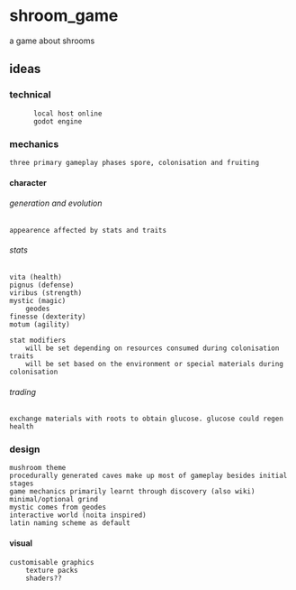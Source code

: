 # shroom_game
a game about shrooms

## ideas
### **technical**
	      local host online
	      godot engine
### **mechanics**
	three primary gameplay phases spore, colonisation and fruiting
#### character
###### generation and evolution
	appearence affected by stats and traits
		
###### stats
  	vita (health)
  	pignus (defense)
  	viribus (strength)
  	mystic (magic)
		geodes
  	finesse (dexterity)
  	motum (agility)
			
	stat modifiers 
  		will be set depending on resources consumed during colonisation
	traits
		will be set based on the environment or special materials during colonisation
###### trading
	exchange materials with roots to obtain glucose. glucose could regen health
### **design**
	mushroom theme
	procedurally generated caves make up most of gameplay besides initial stages
	game mechanics primarily learnt through discovery (also wiki)
	minimal/optional grind
	mystic comes from geodes
	interactive world (noita inspired)
	latin naming scheme as default
#### visual	
	customisable graphics
		texture packs
		shaders??
	
